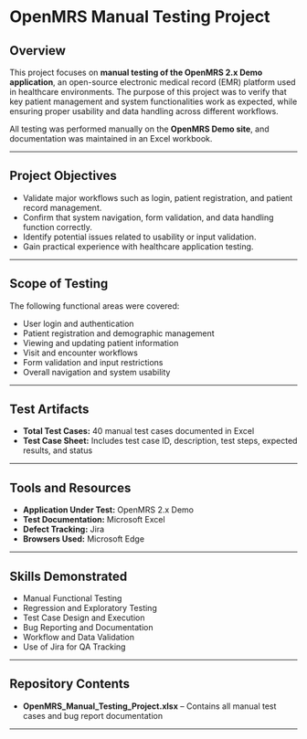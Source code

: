 # OpenMRS Manual Testing Project

## Overview
This project focuses on **manual testing of the OpenMRS 2.x Demo application**, an open-source electronic medical record (EMR) platform used in healthcare environments. The purpose of this project was to verify that key patient management and system functionalities work as expected, while ensuring proper usability and data handling across different workflows.

All testing was performed manually on the **OpenMRS Demo site**, and documentation was maintained in an Excel workbook.

---

## Project Objectives
- Validate major workflows such as login, patient registration, and patient record management.  
- Confirm that system navigation, form validation, and data handling function correctly.  
- Identify potential issues related to usability or input validation.  
- Gain practical experience with healthcare application testing.

---

## Scope of Testing
The following functional areas were covered:
- User login and authentication  
- Patient registration and demographic management  
- Viewing and updating patient information  
- Visit and encounter workflows  
- Form validation and input restrictions  
- Overall navigation and system usability  

---

## Test Artifacts
- **Total Test Cases:** 40 manual test cases documented in Excel  
- **Test Case Sheet:** Includes test case ID, description, test steps, expected results, and status  

---

## Tools and Resources
- **Application Under Test:** OpenMRS 2.x Demo  
- **Test Documentation:** Microsoft Excel  
- **Defect Tracking:** Jira  
- **Browsers Used:** Microsoft Edge  

---

## Skills Demonstrated
- Manual Functional Testing  
- Regression and Exploratory Testing  
- Test Case Design and Execution  
- Bug Reporting and Documentation  
- Workflow and Data Validation  
- Use of Jira for QA Tracking  

---

## Repository Contents
- **OpenMRS_Manual_Testing_Project.xlsx** – Contains all manual test cases and bug report documentation  

---
